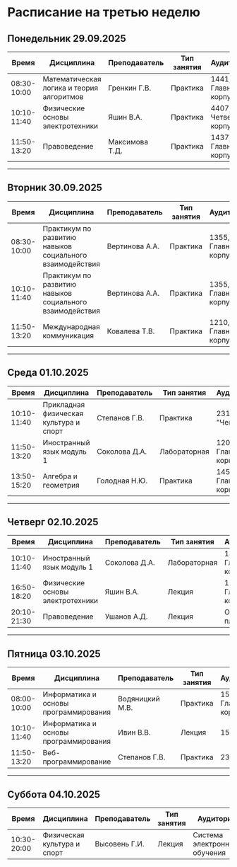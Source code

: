 # Расписание на третью неделю

## Понедельник 29.09.2025

| Время      | Дисциплина                                      | Преподаватель     | Тип занятия | Аудитория             |
|------------|-------------------------------------------------|-------------------|-------------|-----------------------|
| 08:30-10:00| Математическая логика и теория алгоритмов       | Гренкин Г.В.       | Практика    | 1441, Главный корпус  |
| 10:10-11:40| Физические основы электротехники                | Яшин В.А.          | Практика    | 4407, Четвертый корпус|
| 11:50-13:20| Правоведение                                    | Максимова Т.Д.     | Практика    | 1437, Главный корпус  |

---

## Вторник 30.09.2025

| Время      | Дисциплина                                      | Преподаватель     | Тип занятия | Аудитория             |
|------------|-------------------------------------------------|-------------------|-------------|-----------------------|
| 08:30-10:00| Практикум по развитию навыков социального взаимодействия | Вертинова А.А. | Практика    | 1355, Главный корпус  |
| 10:10-11:40| Практикум по развитию навыков социального взаимодействия | Вертинова А.А. | Практика    | 1355, Главный корпус  |
| 11:50-13:20| Международная коммуникация                      | Ковалева Т.В.     | Практика    | 1210, Главный корпус  |

---

## Среда 01.10.2025

| Время      | Дисциплина                                      | Преподаватель     | Тип занятия | Аудитория             |
|------------|-------------------------------------------------|-------------------|-------------|-----------------------|
| 10:10-11:40| Прикладная физическая культура и спорт          | Степанов     Г.В. | Практика    | 231, СК "Чемпион"     |
| 11:50-13:20| Иностранный язык модуль 1                       | Соколова  Д.А.    | Лабораторная| 1202, Главный корпус  |
| 13:50-15:20| Алгебра и геометрия                             | Голодная  Н.Ю.    | Практика    | 1455, Главный корпус  |

---

## Четверг 02.10.2025

| Время      | Дисциплина                                      | Преподаватель     | Тип занятия | Аудитория             |
|------------|-------------------------------------------------|-------------------|-------------|-----------------------|
| 10:10-11:40| Иностранный язык модуль 1                       | Соколова  Д.А.    | Лабораторная| 1406, Главный корпус  |
| 16:50-18:20| Физические основы электротехники                | Яшин  В.А.        | Лекция      | 1601, Главный корпус  |
| 20:10-21:30| Правоведение                                    | Ушанов  А.Д.      | Лекция      | Онлайн-платформа      |

---

## Пятница 03.10.2025

| Время      | Дисциплина                                      | Преподаватель     | Тип занятия | Аудитория             |
|------------|-------------------------------------------------|-------------------|-------------|-----------------------|
| 08:00-10:00| Информатика и основы программирования           | Водяницкий М.В.   | Практика    | 1525, Главный корпус  |
| 10:10-11:40| Информатика и основы программирования           | Ивин В.В.         |Лекция       | 1530                  |
| 11:50-13:20| Веб-программирование                            |  Степанов  Г.В.   |  Практика   | 233                   |

---

## Суббота 04.10.2025

| Время      | Дисциплина                                      | Преподаватель     | Тип занятия | Аудитория             |
|------------|-------------------------------------------------|-------------------|-------------|-----------------------|
| 10:30-20:00| Физическая культура и спорт                     | Высовень Г.И.     | Лекция      | Система электронного обучения |
